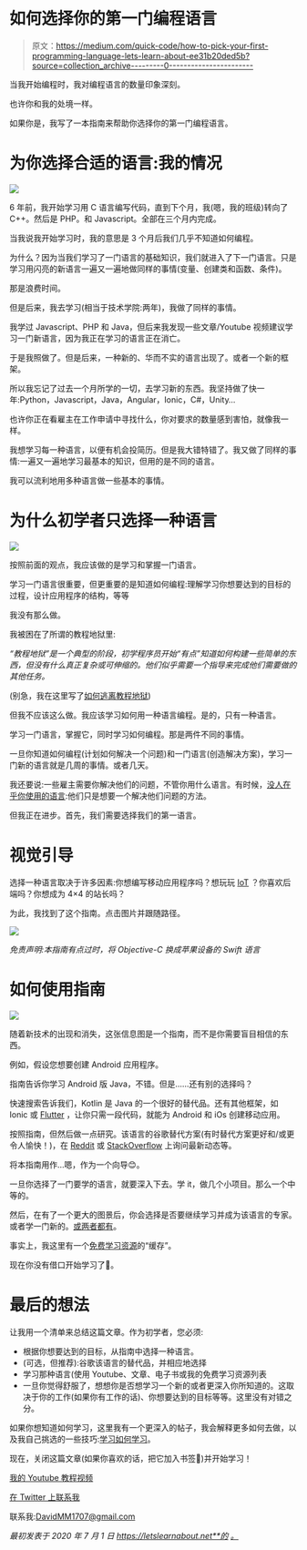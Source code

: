 # 如何选择你的第一门编程语言

> 原文：<https://medium.com/quick-code/how-to-pick-your-first-programming-language-lets-learn-about-ee31b20ded5b?source=collection_archive---------0----------------------->

当我开始编程时，我对编程语言的数量印象深刻。

也许你和我的处境一样。

如果你是，我写了一本指南来帮助你选择你的第一门编程语言。

# 为你选择合适的语言:我的情况

![](img/399bb0bc4350550550970a6cb41dbe65.png)

6 年前，我开始学习用 C 语言编写代码，直到下个月，我(嗯，我的班级)转向了 C++。然后是 PHP。和 Javascript。全部在三个月内完成。

当我说我开始学习时，我的意思是 3 个月后我们几乎不知道如何编程。

为什么？因为当我们学习了一门语言的基础知识，我们就进入了下一门语言。只是学习用闪亮的新语言一遍又一遍地做同样的事情(变量、创建类和函数、条件)。

那是浪费时间。

但是后来，我去学习(相当于技术学院:两年)，我做了同样的事情。

我学过 Javascript、PHP 和 Java，但后来我发现一些文章/Youtube 视频建议学习一门新语言，因为我正在学习的语言正在消亡。

于是我照做了。但是后来，一种新的、华而不实的语言出现了。或者一个新的框架。

所以我忘记了过去一个月所学的一切，去学习新的东西。我坚持做了快一年:Python，Javascript，Java，Angular，Ionic，C#，Unity…

也许你正在看雇主在工作申请中寻找什么，你对要求的数量感到害怕，就像我一样。

我想学习每一种语言，以便有机会投简历。但是我大错特错了。我又做了同样的事情:一遍又一遍地学习最基本的知识，但用的是不同的语言。

我可以流利地用多种语言做一些基本的事情。

# 为什么初学者只选择一种语言

![](img/bd272e77b4976317c679ff7d0360e4f4.png)

按照前面的观点，我应该做的是学习和掌握一门语言。

学习一门语言很重要，但更重要的是知道如何编程:理解学习你想要达到的目标的过程，设计应用程序的结构，等等

我没有那么做。

我被困在了所谓的教程地狱里:

*“教程地狱”是一个典型的阶段，初学程序员开始“有点”知道如何构建一些简单的东西，但没有什么真正复杂或可伸缩的。他们似乎需要一个指导来完成他们需要做的其他任务。*

(别急，我在这里写了[如何逃离教程地狱](https://letslearnabout.net/blog/how-to-escape-from-tutorial-hell-and-never-come-back/#how-to-escape))

但我不应该这么做。我应该学习如何用一种语言编程。是的，只有一种语言。

学习一门语言，掌握它，同时学习如何编程。那是两件不同的事情。

一旦你知道如何编程(计划如何解决一个问题)和一门语言(创造解决方案)，学习一门新的语言就是几周的事情。或者几天。

我还要说:一些雇主需要你解决他们的问题，不管你用什么语言。有时候，[没人在乎你使用的语言](https://letslearnabout.net/blog/no-one-cares-about-the-language-you-use/):他们只是想要一个解决他们问题的方法。

但我正在进步。首先，我们需要选择我们的第一语言。

# 视觉引导

选择一种语言取决于许多因素:你想编写移动应用程序吗？想玩玩 [IoT](https://letslearnabout.net/blog/how-is-iot-affecting-the-future-of-web-development/) ？你喜欢后端吗？你想成为 4×4 的站长吗？

为此，我找到了这个指南。点击图片并跟随路径。

![](img/ace602f1afc27c747f503e01c4438d2c.png)

*免责声明:本指南有点过时，将 Objective-C 换成苹果设备的 Swift 语言*

# 如何使用指南

![](img/f34197648bc21e3527284667da0d91b5.png)

随着新技术的出现和消失，这张信息图是一个指南，而不是你需要盲目相信的东西。

例如，假设您想要创建 Android 应用程序。

指南告诉你学习 Android 版 Java，不错。但是……还有别的选择吗？

快速搜索告诉我们，Kotlin 是 Java 的一个很好的替代品。还有其他框架，如 Ionic 或 [Flutter](https://letslearnabout.net/100daysofcode/im-joining-100daysofcode-again-flutter-time/) ，让你只需一段代码，就能为 Android 和 iOs 创建移动应用。

按照指南，但然后做一点研究。该语言的谷歌替代方案(有时替代方案更好和/或更令人愉快！)，在 [Reddit](https://www.reddit.com/) 或 [StackOverflow](https://stackoverflow.com/) 上询问最新动态等。

将本指南用作…嗯，作为一个向导😊。

一旦你选择了一门要学的语言，就要深入下去。学 it，做几个小项目。那么一个中等的。

然后，在有了一个更大的图景后，你会选择是否要继续学习并成为该语言的专家。或者学一门新的。[或两者都有](https://letslearnabout.net/blog/what-it-is-a-t-shaped-developer-and-why-you-should-be-one/)。

事实上，我这里有一个[免费学习资源](https://letslearnabout.net/blog/free-learning-resources-for-programmers/)的“缓存”。

现在你没有借口开始学习了🙂。

# 最后的想法

让我用一个清单来总结这篇文章。作为初学者，您必须:

*   根据你想要达到的目标，从指南中选择一种语言。
*   (可选，但推荐):谷歌该语言的替代品，并相应地选择
*   学习那种语言(使用 Youtube、文章、电子书或我的免费学习资源列表
*   一旦你觉得舒服了，想想你是否想学习一个新的或者更深入你所知道的。这取决于你的工作(如果你有工作的话)、你想要达到的目标等等。这里没有对错之分。

如果你想知道如何学习，这里我有一个更深入的帖子，我会解释更多如何去做，以及我自己挑选的一些技巧:[学习如何学习](https://letslearnabout.net/blog/learning-how-to-learn/)。

现在，关闭这篇文章(如果你喜欢的话，把它加入书签🙂)并开始学习！

[我的 Youtube 教程视频](https://www.youtube.com/channel/UC9OLm6YFRzr4yjlw4xNWYvg?sub_confirmation=1)

[在 Twitter 上联系我](https://twitter.com/DavidMM1707)

联系我:DavidMM1707@gmail.com

*最初发表于 2020 年 7 月 1 日 https://letslearnabout.net**的* [*。*](https://letslearnabout.net/blog/how-to-pick-your-first-programming-language/)